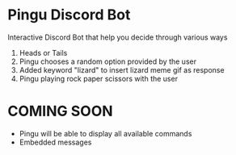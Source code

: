 # Pingu Discord Bot 
Interactive Discord Bot that help you decide through various ways
1. Heads or Tails
2. Pingu chooses a random option provided by the user
3. Added keyword "lizard" to insert lizard meme gif as response
4. Pingu playing rock paper scissors with the user


# COMING SOON
- Pingu will be able to display all available commands
- Embedded messages
